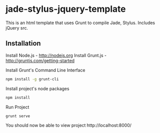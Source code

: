 jade-stylus-jquery-template
===========================

This is an html template that uses Grunt to compile Jade, Stylus. Includes jQuery src.

## Installation

Install Node.js - http://nodejs.org 
Install Grunt.js - http://gruntjs.com/getting-started 

Install Grunt's Command Line Interface

````bash
npm install -g grunt-cli
````

Install project's node packages

````bash
npm install
````

Run Project

````bash
grunt serve
````

You should now be able to view project http://localhost:8000/
